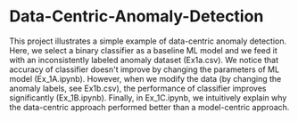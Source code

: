 # Data-Centric-Anomaly-Detection
This project illustrates a simple example of data-centric anomaly detection. Here, we select a binary classifier as a baseline ML model and we feed it with an inconsistently labeled anomaly dataset (Ex1a.csv). We notice that accuracy of classifier doesn't improve by changing the parameters of ML model (Ex_1A.ipynb). However, when we modify the data (by changing the anomaly labels, see Ex1b.csv), the performance of classifier improves significantly (Ex_1B.ipynb). Finally, in Ex_1C.ipynb, we intuitively explain why the data-centric approach performed better than a model-centric approach.

